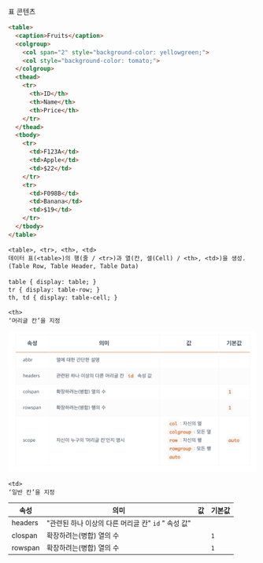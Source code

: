 표 콘텐츠

```HTML
<table>
  <caption>Fruits</caption>
  <colgroup>
    <col span="2" style="background-color: yellowgreen;">
    <col style="background-color: tomato;">
  </colgroup>
  <thead>
    <tr>
      <th>ID</th>
      <th>Name</th>
      <th>Price</th>
    </tr>
  </thead>
  <tbody>
    <tr>
      <td>F123A</td>
      <td>Apple</td>
      <td>$22</td>
    </tr>
    <tr>
      <td>F098B</td>
      <td>Banana</td>
      <td>$19</td>
    </tr>
  </tbody>
</table>
```
```
<table>, <tr>, <th>, <td>
데이터 표(<table>)의 행(줄 / <tr>)과 열(칸, 셀(Cell) / <th>, <td>)을 생성.
(Table Row, Table Header, Table Data)

table { display: table; }
tr { display: table-row; }
th, td { display: table-cell; }
```
```
<th>
‘머리글 칸’을 지정
```
<img src="./img(md)/th.png" width="650px" title="th img" alt="screenshot"></img>

```
<td>
‘일반 칸’을 지정
```
<table>
    <thead>
        <tr>
            <th>속성</th>
            <th>의미</th>
            <th>값</th>
            <th>기본값</th>
        </tr>
    </thead>
    <tbody>
    <tr>
        <td>headers</td>
        <td>
            "관련된 하나 이상의 다른 머리글 칸" <code>id</code> " 속성 값"
        </td>
        <td></td>
        <td></td>
    </tr>
    <tr>
        <td>clospan</td>
        <td>확장하려는(병합) 열의 수</td>
        <td></td>
        <td>
            <code>1</code>
        </td>
    </tr>
    <tr>
        <td>rowspan</td>
        <td>확장하려는(병합) 열의 수</td>
        <td></td>
        <td>
            <code>1</code>
        </td>
    </tr>
    </tbody>
</table>

